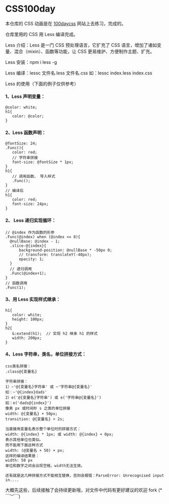 # CSS100day

本仓库的 CSS 动画是在 [100daycss](https://100dayscss.com/) 网站上去练习，完成的。

仓库里用的 CSS 用 Less 编译完成。

Less 介绍：Less 是一门 CSS 预处理语言，它扩充了 CSS 语言，增加了诸如变量、混合（mixin）、函数等功能，让 CSS 更易维护、方便制作主题、扩充。

Less 安装：npm i less -g

Less 编译：lessc 文件名.less 文件名.css 如：lessc index.less index.css

Less 的使用（下面的例子仅供参考）

#### 1、Less 声明变量：

```
@color: white;
h1{
   color: @color;
}
```

#### 2、Less 函数声明：

```
@fontSize: 24;
.Func(){
   color: red;
   // 字符串拼接
   font-size: @fontSize * 1px;
}
h1{
   // 调用函数， 导入样式
   .Func();
}
// 编译后
h1{
   color: red;
   font-size: 24px;
}
```

#### 2、 Less 递归实现循环：
```
// @index 作为函数的形参
.Func(@index) when (@index <= 8){
  @nullBase: @index - 1;
  .slice-@{index}{
      background-position: @nullBase * -50px 0;
      // transform: translateY(-40px);
      opacity: 1;
  }
  // 递归调用
  .Func(@index+1);
}
// 函数调用
.Func(1);

```

#### 3、用 Less 实现样式继承：
```
h1{
   color: white;
   height: 100px;
}
h2{
   &:extend(h1);  // 实现 h2 继承 h1 的样式
   width: 200px;
}
```
#### 4、Less 字符串，类名，单位拼接方式：
```
css类名拼接：
.class@{变量名}

字符串拼接：
1）~'@{变量名}字符串' 或 ~'字符串@{变量名}'
如：~'@{index}dads'
2）e('@{变量名}字符串') 或 e('字符串@{变量名}')
如：e('dads@{index}')
像素 px 或时间秒 s 之类的单位拼接
width: @{变量名} + 50px;
transition: @{变量名} + 2s;

当直接用变量名表示整个单位时的拼接方式：
width: @{index} * 1px; 或 width: @{index} + 0px;
表示其他单位也类似。
而不能用下面这种方式
width: (@变量名 + 50) + px;
这样的编译结果是：
width: 50 px
单位和数字之间会出现空格，width无法生效。

还有就是这几种拼接方式不能相互替换，否则会报错：ParseError: Unrecognised input in....
```
大概先这些，后续接触了会持续更新哦，对文件中代码有更好建议的欢迎 fork (*￣︶￣)
